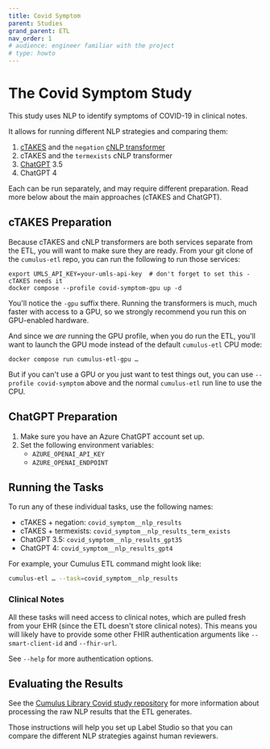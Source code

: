 ```yaml
---
title: Covid Symptom
parent: Studies
grand_parent: ETL
nav_order: 1
# audience: engineer familiar with the project
# type: howto
---
```


# The Covid Symptom Study

This study uses NLP to identify symptoms of COVID-19 in clinical notes.

It allows for running different NLP strategies and comparing them:
1. [cTAKES](https://ctakes.apache.org/) and the `negation`
[cNLP transformer](https://github.com/Machine-Learning-for-Medical-Language/cnlp_transformers)
2. cTAKES and the `termexists` cNLP transformer
3. [ChatGPT](https://openai.com/chatgpt/) 3.5
4. ChatGPT 4

Each can be run separately, and may require different preparation.
Read more below about the main approaches (cTAKES and ChatGPT).

## cTAKES Preparation

Because cTAKES and cNLP transformers are both services separate from the ETL,
you will want to make sure they are ready.
From your git clone of the `cumulus-etl` repo, you can run the following to run those services:
```shell
export UMLS_API_KEY=your-umls-api-key  # don't forget to set this - cTAKES needs it
docker compose --profile covid-symptom-gpu up -d
```

You'll notice the `-gpu` suffix there.
Running the transformers is much, much faster with access to a GPU,
so we strongly recommend you run this on GPU-enabled hardware.

And since we _are_ running the GPU profile, when you do run the ETL,
you'll want to launch the GPU mode instead of the default `cumulus-etl` CPU mode:
```shell
docker compose run cumulus-etl-gpu …
```

But if you can't use a GPU or you just want to test things out,
you can use `--profile covid-symptom` above and the normal `cumulus-etl` run line to use the CPU.

## ChatGPT Preparation

1. Make sure you have an Azure ChatGPT account set up.
2. Set the following environment variables:
   - `AZURE_OPENAI_API_KEY`
   - `AZURE_OPENAI_ENDPOINT`

## Running the Tasks

To run any of these individual tasks, use the following names:

- cTAKES + negation: `covid_symptom__nlp_results`
- cTAKES + termexists: `covid_symptom__nlp_results_term_exists`
- ChatGPT 3.5: `covid_symptom__nlp_results_gpt35`
- ChatGPT 4: `covid_symptom__nlp_results_gpt4`

For example, your Cumulus ETL command might look like:
```sh
cumulus-etl … --task=covid_symptom__nlp_results
```

### Clinical Notes

All these tasks will need access to clinical notes,
which are pulled fresh from your EHR (since the ETL doesn't store clinical notes).
This means you will likely have to provide some other FHIR authentication arguments like
`--smart-client-id` and `--fhir-url`.

See `--help` for more authentication options.

## Evaluating the Results

See the [Cumulus Library Covid study repository](https://github.com/smart-on-fhir/cumulus-library-covid)
for more information about processing the raw NLP results that the ETL generates.

Those instructions will help you set up Label Studio so that you can compare the
different NLP strategies against human reviewers.
